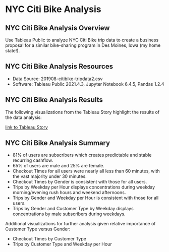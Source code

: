 # NYC Citi Bike Analysis

## NYC Citi Bike Analysis Overview
Use Tableau Public to analyze NYC Citi Bike trip data to create a business proposal for a similar bike-sharing program in Des Moines, Iowa (my home state!).

## NYC Citi Bike Analysis Resources

* Data Source: 201908-citibike-tripdata2.csv
* Software: Tableau Public 2021.4.3, Jupyter Notebook 6.4.5, Pandas 1.2.4

## NYC Citi Bike Analysis Results
The following visualizations from the Tableau Story highlight the results of the data analysis:

[link to Tableau Story]( https://public.tableau.com/app/profile/jemi.shieh/viz/NYCCitiBike2_16426495082580/NYCCitiBike2Story?publish=yes)

## NYC Citi Bike Analysis Summary
* 81% of users are subscribers which creates predictable and stable recurring cashflow.
* 65% of users are male and 25% are female.
* Checkout TImes for all users were nearly all less than 60 minutes, with the vast majority under 30 minutes.
* Checkout Times by Gender is consistent with those for all users.
* Trips by Weekday per Hour displays concentrations during weekday morning/evening rush hours and weekend afternoons.
* Trips by Gender and Weekday per Hour is consistent with those for all users.
* Trips by Gender and Customer Type by Weekday displays concentrations by male subscribers during weekdays.

Additional visualizations for further analysis given relative importance of Customer Type versus Gender:
* Checkout Times by Customer Type  
* Trips by Customer Type and Weekday per Hour
